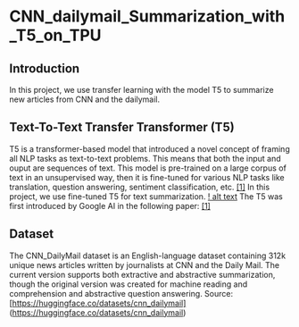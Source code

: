 # CNN_dailymail_Summarization_with_T5_on_TPU

## Introduction
In this project, we use transfer learning with the model T5 to summarize new articles from CNN and the dailymail.

## Text-To-Text Transfer Transformer (T5)
T5 is a transformer-based model that introduced a novel concept of framing all NLP tasks as text-to-text problems. This means that both the input and ouput are sequences of text. This model is pre-trained on a large corpus of text in an unsupervised way, then it is fine-tuned for various NLP tasks like translation, question answering, sentiment classification, etc. [\[1\]](https://www.jmlr.org/papers/volume21/20-074/20-074.pdf)
In this project, we use fine-tuned T5 for text summarization.
[! alt text](https://github.com/AymanELS/CNN_dailymail_Summarization_with_T5_on_TPU/blob/main/T5.png)
The T5 was first introduced by Google AI in the following paper: [\[1\]](https://www.jmlr.org/papers/volume21/20-074/20-074.pdf)

## Dataset
The CNN_DailyMail dataset is an English-language dataset containing 312k unique news articles written by journalists at CNN and the Daily Mail. The current version supports both extractive and abstractive summarization, though the original version was created for machine reading and comprehension and abstractive question answering. Source: [https://huggingface.co/datasets/cnn_dailymail] (https://huggingface.co/datasets/cnn_dailymail)
